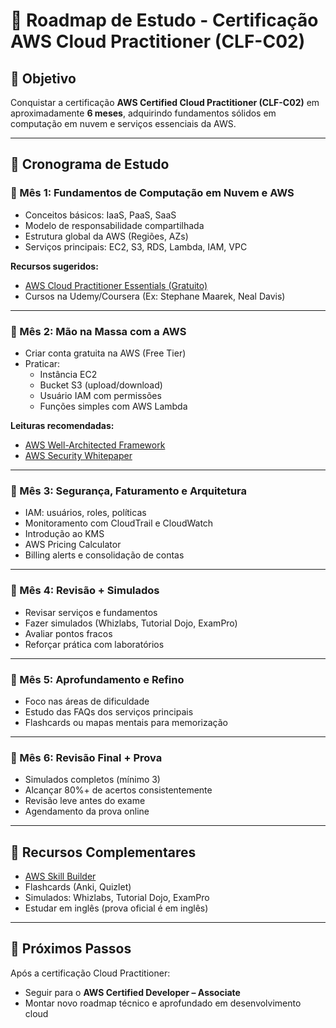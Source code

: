 # 🧭 Roadmap de Estudo - Certificação AWS Cloud Practitioner (CLF-C02)

## 🎯 Objetivo
Conquistar a certificação **AWS Certified Cloud Practitioner (CLF-C02)** em aproximadamente **6 meses**, adquirindo fundamentos sólidos em computação em nuvem e serviços essenciais da AWS.

---

## 📅 Cronograma de Estudo

### 🔹 Mês 1: Fundamentos de Computação em Nuvem e AWS
- Conceitos básicos: IaaS, PaaS, SaaS
- Modelo de responsabilidade compartilhada
- Estrutura global da AWS (Regiões, AZs)
- Serviços principais: EC2, S3, RDS, Lambda, IAM, VPC

**Recursos sugeridos:**
- [AWS Cloud Practitioner Essentials (Gratuito)](https://www.aws.training/Details/Curriculum?id=20685)
- Cursos na Udemy/Coursera (Ex: Stephane Maarek, Neal Davis)

---

### 🔹 Mês 2: Mão na Massa com a AWS
- Criar conta gratuita na AWS (Free Tier)
- Praticar:
  - Instância EC2
  - Bucket S3 (upload/download)
  - Usuário IAM com permissões
  - Funções simples com AWS Lambda

**Leituras recomendadas:**
- [AWS Well-Architected Framework](https://docs.aws.amazon.com/wellarchitected/latest/framework/welcome.html)
- [AWS Security Whitepaper](https://d1.awsstatic.com/whitepapers/Security/AWS_Security_Whitepaper.pdf)

---

### 🔹 Mês 3: Segurança, Faturamento e Arquitetura
- IAM: usuários, roles, políticas
- Monitoramento com CloudTrail e CloudWatch
- Introdução ao KMS
- AWS Pricing Calculator
- Billing alerts e consolidação de contas

---

### 🔹 Mês 4: Revisão + Simulados
- Revisar serviços e fundamentos
- Fazer simulados (Whizlabs, Tutorial Dojo, ExamPro)
- Avaliar pontos fracos
- Reforçar prática com laboratórios

---

### 🔹 Mês 5: Aprofundamento e Refino
- Foco nas áreas de dificuldade
- Estudo das FAQs dos serviços principais
- Flashcards ou mapas mentais para memorização

---

### 🔹 Mês 6: Revisão Final + Prova
- Simulados completos (mínimo 3)
- Alcançar 80%+ de acertos consistentemente
- Revisão leve antes do exame
- Agendamento da prova online

---

## 🔁 Recursos Complementares
- [AWS Skill Builder](https://explore.skillbuilder.aws/learn)
- Flashcards (Anki, Quizlet)
- Simulados: Whizlabs, Tutorial Dojo, ExamPro
- Estudar em inglês (prova oficial é em inglês)

---

## 🧭 Próximos Passos
Após a certificação Cloud Practitioner:
- Seguir para o **AWS Certified Developer – Associate**
- Montar novo roadmap técnico e aprofundado em desenvolvimento cloud

